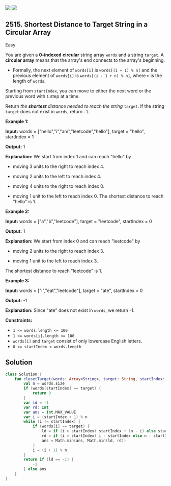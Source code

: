 [![](https://img.shields.io/github/stars/javadev/LeetCode-in-Kotlin?label=Stars&style=flat-square)](https://github.com/javadev/LeetCode-in-Kotlin)
[![](https://img.shields.io/github/forks/javadev/LeetCode-in-Kotlin?label=Fork%20me%20on%20GitHub%20&style=flat-square)](https://github.com/javadev/LeetCode-in-Kotlin/fork)

## 2515\. Shortest Distance to Target String in a Circular Array

Easy

You are given a **0-indexed** **circular** string array `words` and a string `target`. A **circular array** means that the array's end connects to the array's beginning.

*   Formally, the next element of `words[i]` is `words[(i + 1) % n]` and the previous element of `words[i]` is `words[(i - 1 + n) % n]`, where `n` is the length of `words`.

Starting from `startIndex`, you can move to either the next word or the previous word with `1` step at a time.

Return _the **shortest** distance needed to reach the string_ `target`. If the string `target` does not exist in `words`, return `-1`.

**Example 1:**

**Input:** words = ["hello","i","am","leetcode","hello"], target = "hello", startIndex = 1

**Output:** 1

**Explanation:** We start from index 1 and can reach "hello" by 

- moving 3 units to the right to reach index 4. 

- moving 2 units to the left to reach index 4. 

- moving 4 units to the right to reach index 0. 

- moving 1 unit to the left to reach index 0. The shortest distance to reach "hello" is 1.

**Example 2:**

**Input:** words = ["a","b","leetcode"], target = "leetcode", startIndex = 0

**Output:** 1

**Explanation:** We start from index 0 and can reach "leetcode" by 

- moving 2 units to the right to reach index 3. 

- moving 1 unit to the left to reach index 3.

The shortest distance to reach "leetcode" is 1.

**Example 3:**

**Input:** words = ["i","eat","leetcode"], target = "ate", startIndex = 0

**Output:** -1

**Explanation:** Since "ate" does not exist in `words`, we return -1.

**Constraints:**

*   `1 <= words.length <= 100`
*   `1 <= words[i].length <= 100`
*   `words[i]` and `target` consist of only lowercase English letters.
*   `0 <= startIndex < words.length`

## Solution

```kotlin
class Solution {
    fun closetTarget(words: Array<String>, target: String, startIndex: Int): Int {
        val n = words.size
        if (words[startIndex] == target) {
            return 0
        }
        var ld = -1
        var rd: Int
        var ans = Int.MAX_VALUE
        var i = (startIndex + 1) % n
        while (i != startIndex) {
            if (words[i] == target) {
                ld = if (i > startIndex) startIndex + (n - i) else startIndex - i
                rd = if (i > startIndex) i - startIndex else n - startIndex + i
                ans = Math.min(ans, Math.min(ld, rd))
            }
            i = (i + 1) % n
        }
        return if (ld == -1) {
            -1
        } else ans
    }
}
```